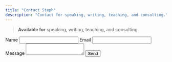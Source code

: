 ```yaml
---
title: "Contact Steph"
description: "Contact for speaking, writing, teaching, and consulting."
---
```


> **Available for** speaking, writing, teaching, and consulting.

<form name="contact" action="/contact/" class="tdbc-form" method="POST" netlify-honeypot="bot-field" data-netlify="true">
	<p hidden>
		<label>Don’t fill this out if you're human: <input name="bot-field" /></label>
	</p>
	<label class="tdbc-form__field"><span class="tdbc-form__label">Name</span>
		<input id="name" name="name" type="text" class="tdbc-form__input" required />
	</label>
	<label class="tdbc-form__field"><span class="tdbc-form__label">Email</span>
		<input
			id="email"
			name="email"
			type="text"
			class="tdbc-form__input"
			required
		/>
	</label>
	<label class="tdbc-form__field"><span class="tdbc-form__label">Message</span>
		<textarea id="message" name="message" class="tdbc-form__input tdbc-form__input--textarea" required></textarea>
	</label>
	<button class="tdbc-button" type="submit">Send</button>
</form>
